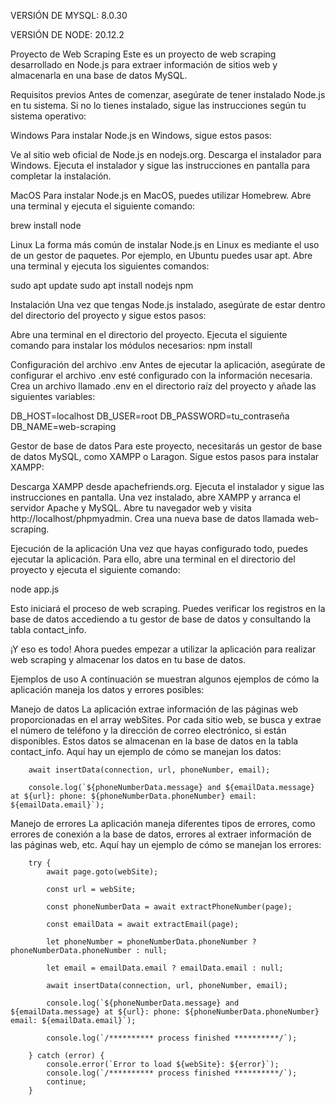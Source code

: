 VERSIÓN DE MYSQL: 8.0.30

VERSIÓN DE NODE: 20.12.2

Proyecto de Web Scraping
Este es un proyecto de web scraping desarrollado en Node.js para extraer información de sitios web y almacenarla en una base de datos MySQL.

Requisitos previos
Antes de comenzar, asegúrate de tener instalado Node.js en tu sistema. Si no lo tienes instalado, sigue las instrucciones según tu sistema operativo:

Windows
Para instalar Node.js en Windows, sigue estos pasos:

Ve al sitio web oficial de Node.js en nodejs.org.
Descarga el instalador para Windows.
Ejecuta el instalador y sigue las instrucciones en pantalla para completar la instalación.

MacOS
Para instalar Node.js en MacOS, puedes utilizar Homebrew. Abre una terminal y ejecuta el siguiente comando:

brew install node

Linux
La forma más común de instalar Node.js en Linux es mediante el uso de un gestor de paquetes. Por ejemplo, en Ubuntu puedes usar apt. Abre una terminal y ejecuta los siguientes comandos:

sudo apt update
sudo apt install nodejs npm




Instalación
Una vez que tengas Node.js instalado, asegúrate de estar dentro del directorio del proyecto y sigue estos pasos:

Abre una terminal en el directorio del proyecto.
Ejecuta el siguiente comando para instalar los módulos necesarios:
npm install

Configuración del archivo .env
Antes de ejecutar la aplicación, asegúrate de configurar el archivo .env  esté configurado con la información necesaria. Crea un archivo llamado .env en el directorio raíz del proyecto y añade las siguientes variables:

DB_HOST=localhost
DB_USER=root
DB_PASSWORD=tu_contraseña
DB_NAME=web-scraping




Gestor de base de datos
Para este proyecto, necesitarás un gestor de base de datos MySQL, como XAMPP o Laragon. Sigue estos pasos para instalar XAMPP:

Descarga XAMPP desde apachefriends.org.
Ejecuta el instalador y sigue las instrucciones en pantalla.
Una vez instalado, abre XAMPP y arranca el servidor Apache y MySQL.
Abre tu navegador web y visita http://localhost/phpmyadmin.
Crea una nueva base de datos llamada web-scraping.




Ejecución de la aplicación
Una vez que hayas configurado todo, puedes ejecutar la aplicación. Para ello, abre una terminal en el directorio del proyecto y ejecuta el siguiente comando:

node app.js

Esto iniciará el proceso de web scraping. Puedes verificar los registros en la base de datos accediendo a tu gestor de base de datos y consultando la tabla contact_info.

¡Y eso es todo! Ahora puedes empezar a utilizar la aplicación para realizar web scraping y almacenar los datos en tu base de datos.




Ejemplos de uso
A continuación se muestran algunos ejemplos de cómo la aplicación maneja los datos y errores posibles:

Manejo de datos
La aplicación extrae información de las páginas web proporcionadas en el array webSites. Por cada sitio web, se busca y extrae el número de teléfono y la dirección de correo electrónico, si están disponibles. Estos datos se almacenan en la base de datos en la tabla contact_info. Aquí hay un ejemplo de cómo se manejan los datos:

        await insertData(connection, url, phoneNumber, email);

        console.log(`${phoneNumberData.message} and ${emailData.message} at ${url}: phone: ${phoneNumberData.phoneNumber} email: ${emailData.email}`);

Manejo de errores
La aplicación maneja diferentes tipos de errores, como errores de conexión a la base de datos, errores al extraer información de las páginas web, etc. Aquí hay un ejemplo de cómo se manejan los errores:

        try {            
            await page.goto(webSite);
    
            const url = webSite;
    
            const phoneNumberData = await extractPhoneNumber(page);
            
            const emailData = await extractEmail(page);
    
            let phoneNumber = phoneNumberData.phoneNumber ? phoneNumberData.phoneNumber : null;

            let email = emailData.email ? emailData.email : null;

            await insertData(connection, url, phoneNumber, email);

            console.log(`${phoneNumberData.message} and ${emailData.message} at ${url}: phone: ${phoneNumberData.phoneNumber} email: ${emailData.email}`);

            console.log(`/********** process finished **********/`);

        } catch (error) {
            console.error(`Error to load ${webSite}: ${error}`);
            console.log(`/********** process finished **********/`);
            continue;
        }
